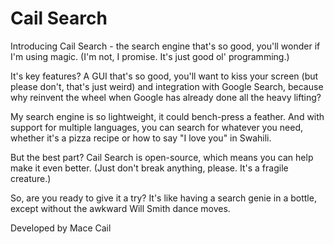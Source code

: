 # Cail Search

Introducing Cail Search - the search engine that's so good, you'll wonder if I'm using magic. (I'm not, I promise. It's just good ol' programming.)

It's key features? A GUI that's so good, you'll want to kiss your screen (but please don't, that's just weird) and integration with Google Search, because why reinvent the wheel when Google has already done all the heavy lifting?

My search engine is so lightweight, it could bench-press a feather. And with support for multiple languages, you can search for whatever you need, whether it's a pizza recipe or how to say "I love you" in Swahili.

But the best part? Cail Search is open-source, which means you can help make it even better. (Just don't break anything, please. It's a fragile creature.)

So, are you ready to give it a try? It's like having a search genie in a bottle, except without the awkward Will Smith dance moves.

Developed by Mace Cail
